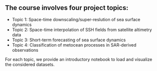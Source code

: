 ## The course involves four project topics:
- Topic 1: Space-time downscaling/super-reslution of sea surface dynamics
- Topic 2: Space-time interpolation of SSH fields from satellite altimetry data
- Topic 3: Short-term forecasting of sea surface dynamics 
- Topic 4: Classification of metocean processes in SAR-derived observations  

For each topic, we provide an introductory notebook to load and visualize the considered datasets.
